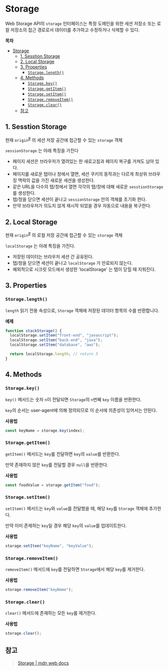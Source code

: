 # Storage

Web Storage API의 `storage` 인터페이스는 특정 도메인을 위한 세션 저장소 또는 로컬 저장소의 접근 경로로서 데이터를 추가하고 수정하거나 삭제할 수 있다.

**목차**

- [Storage](#storage)
  - [1. Sesstion Storage](#1-sesstion-storage)
  - [2. Local Storage](#2-local-storage)
  - [3. Properties](#3-properties)
    - [`Storage.length()`](#storagelength)
  - [4. Methods](#4-methods)
    - [`Storage.key()`](#storagekey)
    - [`Storage.getItem()`](#storagegetitem)
    - [`Storage.setItem()`](#storagesetitem)
    - [`Storage.removeItem()`](#storageremoveitem)
    - [`Storage.clear()`](#storageclear)
  - [참고](#참고)

## 1. Sesstion Storage

현재 `origin`<sup>[#](https://developer.mozilla.org/ko/docs/Glossary/Origin)</sup> 의 세션 저장 공간에 접근할 수 있는 `storage` 객체

`sessionStorage` 는 아래 특징을 가진다

- 페이지 세션은 브라우저가 열려있는 한 새로고침과 페이지 복구를 거쳐도 남아 있다.
- 페이지를 새로운 탭이나 창에서 열면, 세션 쿠키의 동작과는 다르게 최상위 브라우징 맥락의 값을 가진 새로운 세션을 생성한다.
- 같은 URL을 다수의 탭/창에서 열면 각각의 탭/창에 대해 새로운 `sesstionStorage` 를 생성한다.
- 탭/창을 닫으면 세션이 끝나고 `sessionStorage` 안의 객체를 초기화 한다.
- 만약 브라우저가 의도치 않게 재시작 되었을 경우 자동으로 내용을 복구한다.

## 2. Local Storage

현재 `origin`<sup>[#](https://developer.mozilla.org/ko/docs/Glossary/Origin)</sup> 의 로컬 저장 공간에 접근할 수 있는 `storage` 객체

`localStorage` 는 아래 특징을 가진다.

- 저장된 데이터는 브라우저 세션 간 공유된다.
- 탭/창을 닫으면 세션이 끝나고 `localStorage` 가 만료되지 않는다.
- 예외적으로 시크릿 모드에서 생성한 'localStorage' 는 탭이 닫힐 때 지워진다.

## 3. Properties

### `Storage.length()`

`length` 읽기 전용 속성으로, `Storage` 객체에 저장된 데이터 항목의 수를 반환합니다.

**예제**

```js
function stackStorage() {
  localStorage.setItem("front-end", "javascript");
  localStorage.setItem("back-end", "java");
  localStorage.setItem("database", "aws");

  return localStorage.length; // return 3
}
```

## 4. Methods

### `Storage.key()`

`key()` 메서드는 숫자 `n`이 전달되면 `Storage`의 `n`번째 `key` 이름을 반환한다.

`key`의 순서는 user-agent에 의해 정의되므로 이 순서에 의존성이 있어서는 안된다.

**사용법**

```js
const keyName = storage.key(index);
```

### `Storage.getItem()`

`getItem()` 메서드는 `key`를 전달하면 `key`의 `value`를 반환한다.

만약 존재하지 않은 `key`를 전달할 경우 `null`을 반환한다.

**사용법**

```js
const foodValue = storage.getItem("food");
```

### `Storage.setItem()`

`setItem()` 메서드는 `key`와 `value`를 전달했을 때, 해당 `key`를 `Storage` 객체에 추가한다.

만약 이미 존재하는 `key`일 경우 해당 `key`의 `value`를 업데이트한다.

**사용법**

```js
starage.setItem("keyName", "keyValue");
```

### `Storage.removeItem()`

`removeItem()` 메서드에 `key`를 전달하면 `Storage`에서 해당 `key`를 제거한다.

**사용법**

```js
storage.removeItem("keyName");
```

### `Storage.clear()`

`clear()` 메서드에 존재하는 모든 `key`를 제거한다.

**사용법**

```js
storage.clear();
```

## 참고

> [Storage | mdn web docs](https://developer.mozilla.org/ko/docs/Web/API/Storage)
